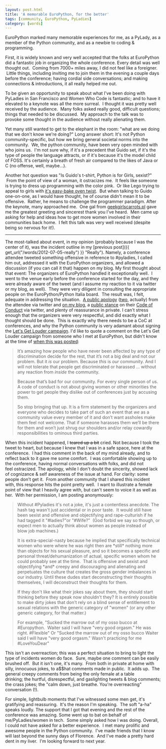 ```yaml
---
layout: post.html
title: 'A memorable EuroPython, for the better'
tags: [community, EuroPython, PyLadies]
category: [words]
---
```


EuroPython marked many memorable experiences for me, as a PyLady, as a member of the Python community, and as a newbie to coding & programming. 

First, it is widely known and very well accepted that the folks at EuroPython did a fantastic job in organizing the whole conference. Every detail was well thought out.  Coming from 7000+ miles away, I did not feel like a foreigner.  Little things, including inviting me to join them in the evening a couple days before the conference; having cordial side conversations; and making connections & introductions, it all really helped me out. 

To be given an opportunity to speak about what I've been doing with PyLadies in San Francisco and Women Who Code is fantastic; and to have it elevated to a keynote was all the more surreal.  I thought it was pretty well received by the audience.  Many folks asked really good, difficult questions; things that needed to be discussed.  My approach to the talk was to provoke some thought in the audience without really alienating them.  

Yet many still wanted to get to the elephant in the room: "what are we doing that we don't know we're doing?" Long answer short: It's not Python community-specific, but how we bring general societal norms into the community.  We, the python community, have been very open minded with who joins us.  I'm not sure why, if it's a precedent that Guido set, if it's the type of people the language attracts, or if it's because it's the model child of FOSS. It's certainly a breath of fresh air compared to the likes of Java or C (no offense, well, maybe...). 

Another hot question was "Is Guido's t-shirt, Python is for Girls, sexist?"  From the point of view of a woman, it ostracizes me.  It feels like someone is trying to dress up programming with the color pink.  Or like Lego trying to appeal to girls with [it's easy-bake oven twist][easy].  But when talking to Guido one-on-one, as I would have thought, he of course didn't mean it to be offensive.  Rather, he means to challenge the programmer paradigm. After the keynote, many approached me.  One gal from [geekgirlscarrots.pl][girl] gave me the greatest greeting and sincerest thank you I've heard.  Men came up asking for help and ideas how to get more women involved in their communities back home.  I felt this talk was very well received (despite being so nervous for it!).

-----

The most-talked about event, in my opinion (probably because I was the center of it), was the incident outline in my [previous post]({{ get_url("/words/2012-07-05-really") }} "Really"). Namely, a conference attendee tweeted something offensive in reference
to \#pyladies, I called him out, addressed it with the EuroPython organizers, and allowed a discussion (if you can call it that) happen on my blog. My first thought about that event: The organizers of EuroPython handled it exceptionally well.  I went to the venue early before the conference started for the day, and they were already aware of the tweet (and I assume my reaction to it via twitter or my blog, as well).  They were very diligent in consulting the appropriate people on the EuroPython/Python Italia board.  The result was, I felt, adequate in addressing the situation.  [A public apology][first] ([two][second], actually) from the attendee via twitter and [on my blog][comment], a [public stance][public] on their [Code of Conduct][CoC] via twitter, and plenty of reassurance in private. I can't stress enough that the organizers were very respectful, and did exactly what I thought should be done.  This is exactly why there needs to be a CoC at conferences, and why the Python community is very adamant about signing the [Let's Get Louder campaign][campaign]. I'd like to quote a comment on the Let's Get Louder campaign from someone who I met at EuroPython, but didn't know at the time of [when this was posted][when]:

> It’s amazing how people who have never been affected by any type of discrimination decide for the rest, that it’s not a big deal and not our problem. But it *is* our problem. Because *this* is *our* community. And I will not tolerate that people get discriminated or harassed ... without any reaction from *inside* the community. 
>
> Because that’s bad for our community. For every single person of us. A code of conduct is not about giving women or other minorities the power to get people they dislike out of conferences just by accusing them. 
>
> So stop bringing that up. It is a firm statement by the organizers and everyone who decides to take part of such an event that *we* as a community value every member of it and don’t want assholes make them feel not welcome. That if someone harasses them we’ll be there for them and won’t just shrug our shoulders and/or relay cowardly responsibilities to ominous third parties.

When this incident happened, I ~~teared up a bit~~ cried. Not because I took the tweet to heart, but because I knew that I was in a safe space, here at the conference.  I had this comment in the back of my mind already, and to reflect back to it gave me some comfort.  I was comfortable showing up to the conference, having normal conversations with folks, and did not feel ostracized. The apology, while I don't doubt the sincerity, showed lack of cognizance & self awareness of the issue at hand. For clarity: some people don't get it.  From another community that I shared this incident with, this response hits the point pretty well.  I want to illustrate a female point of view that I heavily agree with, but can't seem to voice it as well as her.  With her permission, I am posting anonymously:

> Without \#Pyladies it's not a joke, it's just a contentless anecdote. The hash tag wasn't just accidental or in poor taste.  It would still have been sexist and offensive and objectifying and rape-culturish if he had tagged it "\#ladies?"or "\#Wife?"  (God forbid we say so though, or expect men to actually think about women as people instead of blow job machines.)  
>
> It is extra-special-nasty because he implied that specifically technical women who were where he was right then are \*still\* nothing more than objects for his sexual pleasure, and so it becomes a specific and personal threat/dehumanization of actual, specific women whom he could probably see at the time.  That is offensive and sexist and objectifying \*and\* creepy and discouraging and alienating and perpetuates the culture that creates the gross gender imbalances in our industry. Until these dudes start deconstructing their thoughts themselves, I will deconstruct their thoughts for them.  
>
> If they don't like what their jokes say about them, they should start thinking before they speak now shouldn't they? It is entirely possible to make dirty jokes that don't rely on a blind sense of entitlement to sexual relations with the generic category of "women" (or any other generic category, for that matter.)  
>
> For example, "Sucked the marrow out of my osso bucco at \#Europython.  Waiter said I will have "very good orgasm." He was right. \#Flexible" Or "Sucked the marrow out of my osso bucco Waiter said I will have "very good orgasm." Wasn't practicing for me \#LoveYouDear"

This isn't an overreaction; this was a perfect situation to bring to light the type of incidents women do face.  Sure, maybe one comment can be easily brushed off.  But it isn't one, it's many.  From both in private at home with silly, innocuous jokes, to a$$hat comments made in public.  It adds up.  The general creepy comments from being the only female at a table drinking; the hurtful, disrespectful, and gaslighting tweets & blog comments; the crass jokes; the "calm down, just breathe. You're overreacting" conversation (!). 

For simple, lightbulb moments that I've witnessed some men get, it's gratifying and reassuring.  It's the reason I'm speaking.  The soft "a-ha" speaks loudly. The support that I got that evening and the rest of the conference was amazing. Some went up to bat on behalf of me/PyLadies/women in tech.  Some simply asked how I was doing. Overall, I could not have asked for a better experience.  I met many prolific and awesome people in the Python community.  I've made friends that I know will last beyond the sunny days of Florence.  And I've made a pretty hard dent in my liver.  I'm looking forward to next year.

[easy]: http://shop.lego.com/en-US/Stephanie-s-Outdoor-Bakery-3930 "Lego Backery"
[girl]: http://geekgirlscarrots.pl "Geek Girl Carrots"
[first]: https://twitter.com/pwang/status/221172889813131264 "Apology 1"
[second]: https://twitter.com/pwang/status/221196983031963654 "Apology 2"
[comment]: http://www.roguelynn.com/2012/07/05/really/comment-page-1/#comment-5125 "Apology Comment"
[public]: https://twitter.com/europython/status/221201258424442881 "EuroPython Stance"
[CoC]: https://ep2012.europython.eu/code-of-conduct "EuroPython CoC"
[campaign]: http://letsgetlouder.com/ "Lets Get Louder"
[when]: http://www.reddit.com/r/Python/comments/vroj4/python_programmers_sign_pledge_to_only/c579eeb "Hynek's Comment"
